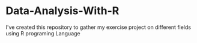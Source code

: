 # Data-Analysis-With-R
I've created this repository to gather my exercise project on different fields using R programing Language
